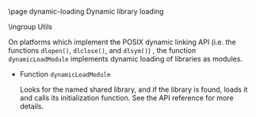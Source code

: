 \page dynamic-loading Dynamic library loading

\ingroup Utils

On platforms which implement the POSIX dynamic linking API (i.e. the
functions `dlopen()`, `dlclose()`, and `dlsym()`) , the function
`dynamicLoadModule` implements dynamic loading of libraries as
modules.

+ Function `dynamicLoadModule`

  Looks for the named shared library, and if the library is found,
  loads it and calls its initialization function.  See the API
  reference for more details.

